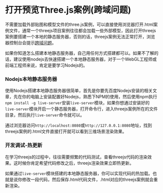 # 打开预览Three.js案例(跨域问题)

不需要加载外部贴图和模型文件的three.js案例，可以直接使用浏览器打开.html案例文件，通常一个threejs项目案例往往都会加载一些外部模型，因此打开threejs案例要搭建一个本地的静态服务器，否则的话，threejs案例无法正常打开，浏览器控制台会提示[跨域问题](http://www.yanhuangxueyuan.com/three.js_course/longword/crossdomain.html)。

如果你知道怎么搭建本地静态服务器，自己用任何方式搭建都可以。如果不了解的话，建议使用nodejs去快速搭建一个本地静态服务器，对于一个WebGL工程师或前端工程师来说，肯定是要学习Nodejs的。

### Nodejs本地静态服务器

使用Nodejs搭建本地静态服务器很简单，首先是你要先百度Nodejs安装的相关文章，先在你的电脑上安装配置好Nodejs，熟悉下NPM的使用，然后使用npm执行`npm install -g live-server`安装`live-server`模块，如果你想通过安装好的`live-server`模块开启一个静态服务器，打开命令行，进入threejs案例所在的文件目录，然后执行`live-server`命令就可以。

通过浏览器访问`http://localhost:8080`或`http://127.0.0.1:8080`地址，找到threejs案例的.html文件直接打开就可以看到三维场景渲染效果。

### 开发调试-热更新

在学习threejs的过程中，往往需要频繁的代码测试，查看threejs代码的渲染效果。这时候你肯定希望代码修改之后，threejs渲染效果立即热更新。

如果通过`live-server`模块搭建的本地静态服务器，你可以实现代码的热加载。也就是说你修改一段代码，然后保存.html代码文件，.html对应的threejs案例就会重新渲染。
